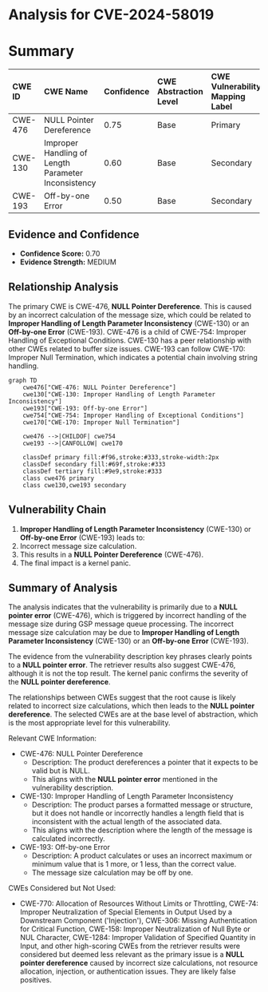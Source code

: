 # Analysis for CVE-2024-58019

# Summary

| CWE ID  | CWE Name                                                                | Confidence | CWE Abstraction Level | CWE Vulnerability Mapping Label | CWE-Vulnerability Mapping Notes |
| :-------- | :---------------------------------------------------------------------- | :--------- | :-------------------- | :------------------------------ | :------------------------------ |
| CWE-476 | NULL Pointer Dereference                                                | 0.75       | Base                  | Primary                         | Allowed                         |
| CWE-130 | Improper Handling of Length Parameter Inconsistency                   | 0.60       | Base                  | Secondary                       | Allowed                         |
| CWE-193 | Off-by-one Error                                                        | 0.50       | Base                  | Secondary                       | Allowed                         |

## Evidence and Confidence

*   **Confidence Score:** 0.70
*   **Evidence Strength:** MEDIUM

## Relationship Analysis

The primary CWE is CWE-476, **NULL Pointer Dereference**. This is caused by an incorrect calculation of the message size, which could be related to **Improper Handling of Length Parameter Inconsistency** (CWE-130) or an **Off-by-one Error** (CWE-193).
CWE-476 is a child of CWE-754: Improper Handling of Exceptional Conditions. CWE-130 has a peer relationship with other CWEs related to buffer size issues.
CWE-193 can follow CWE-170: Improper Null Termination, which indicates a potential chain involving string handling.

```mermaid
graph TD
    cwe476["CWE-476: NULL Pointer Dereference"]
    cwe130["CWE-130: Improper Handling of Length Parameter Inconsistency"]
    cwe193["CWE-193: Off-by-one Error"]
    cwe754["CWE-754: Improper Handling of Exceptional Conditions"]
    cwe170["CWE-170: Improper Null Termination"]
    
    cwe476 -->|CHILDOF| cwe754
    cwe193 -->|CANFOLLOW| cwe170

    classDef primary fill:#f96,stroke:#333,stroke-width:2px
    classDef secondary fill:#69f,stroke:#333
    classDef tertiary fill:#9e9,stroke:#333
    class cwe476 primary
    class cwe130,cwe193 secondary
```

## Vulnerability Chain

1.  **Improper Handling of Length Parameter Inconsistency** (CWE-130) or **Off-by-one Error** (CWE-193) leads to:
2.  Incorrect message size calculation.
3.  This results in a **NULL Pointer Dereference** (CWE-476).
4.  The final impact is a kernel panic.

## Summary of Analysis

The analysis indicates that the vulnerability is primarily due to a **NULL pointer error** (CWE-476), which is triggered by incorrect handling of the message size during GSP message queue processing. The incorrect message size calculation may be due to **Improper Handling of Length Parameter Inconsistency** (CWE-130) or an **Off-by-one Error** (CWE-193).

The evidence from the vulnerability description key phrases clearly points to a **NULL pointer error**. The retriever results also suggest CWE-476, although it is not the top result. The kernel panic confirms the severity of the **NULL pointer dereference**.

The relationships between CWEs suggest that the root cause is likely related to incorrect size calculations, which then leads to the **NULL pointer dereference**. The selected CWEs are at the base level of abstraction, which is the most appropriate level for this vulnerability.

Relevant CWE Information:

*   CWE-476: NULL Pointer Dereference
    *   Description: The product dereferences a pointer that it expects to be valid but is NULL.
    *   This aligns with the **NULL pointer error** mentioned in the vulnerability description.
*   CWE-130: Improper Handling of Length Parameter Inconsistency
    *   Description: The product parses a formatted message or structure, but it does not handle or incorrectly handles a length field that is inconsistent with the actual length of the associated data.
    *   This aligns with the description where the length of the message is calculated incorrectly.
* CWE-193: Off-by-one Error
    * Description: A product calculates or uses an incorrect maximum or minimum value that is 1 more, or 1 less, than the correct value.
    * The message size calculation may be off by one.

CWEs Considered but Not Used:

*   CWE-770: Allocation of Resources Without Limits or Throttling, CWE-74: Improper Neutralization of Special Elements in Output Used by a Downstream Component ('Injection'), CWE-306: Missing Authentication for Critical Function, CWE-158: Improper Neutralization of Null Byte or NUL Character, CWE-1284: Improper Validation of Specified Quantity in Input, and other high-scoring CWEs from the retriever results were considered but deemed less relevant as the primary issue is a **NULL pointer dereference** caused by incorrect size calculations, not resource allocation, injection, or authentication issues. They are likely false positives.